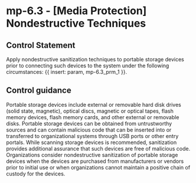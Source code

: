 # mp-6.3 - \[Media Protection\] Nondestructive Techniques

## Control Statement

Apply nondestructive sanitization techniques to portable storage devices prior to connecting such devices to the system under the following circumstances: {{ insert: param, mp-6.3_prm_1 }}.

## Control guidance

Portable storage devices include external or removable hard disk drives (solid state, magnetic), optical discs, magnetic or optical tapes, flash memory devices, flash memory cards, and other external or removable disks. Portable storage devices can be obtained from untrustworthy sources and can contain malicious code that can be inserted into or transferred to organizational systems through USB ports or other entry portals. While scanning storage devices is recommended, sanitization provides additional assurance that such devices are free of malicious code. Organizations consider nondestructive sanitization of portable storage devices when the devices are purchased from manufacturers or vendors prior to initial use or when organizations cannot maintain a positive chain of custody for the devices.
